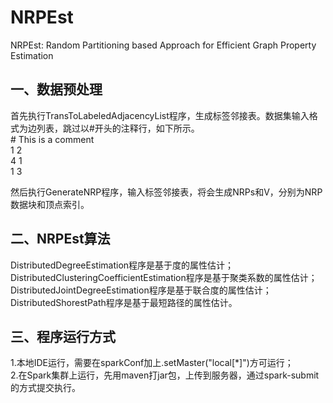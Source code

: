 # NRPEst
NRPEst: Random Partitioning based Approach for Efficient Graph Property Estimation

## 一、数据预处理
首先执行TransToLabeledAdjacencyList程序，生成标签邻接表。数据集输入格式为边列表，跳过以#开头的注释行，如下所示。  
\# This is a comment  
1 2  
4 1  
1 3  

然后执行GenerateNRP程序，输入标签邻接表，将会生成NRPs和V，分别为NRP数据块和顶点索引。

## 二、NRPEst算法
DistributedDegreeEstimation程序是基于度的属性估计；  
DistributedClusteringCoefficientEstimation程序是基于聚类系数的属性估计；  
DistributedJointDegreeEstimation程序是基于联合度的属性估计；  
DistributedShorestPath程序是基于最短路径的属性估计。  

## 三、程序运行方式
1.本地IDE运行，需要在sparkConf加上.setMaster("local[*]")方可运行；  
2.在Spark集群上运行，先用maven打jar包，上传到服务器，通过spark-submit的方式提交执行。
